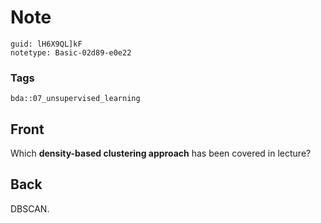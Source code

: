 # Note
```
guid: lH6X9QL]kF
notetype: Basic-02d89-e0e22
```

### Tags
```
bda::07_unsupervised_learning
```

## Front
Which <b>density-based clustering approach</b> has been covered in
lecture?

## Back
DBSCAN.
